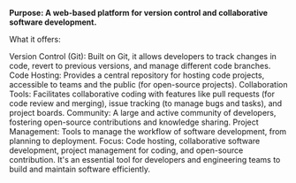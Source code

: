 **Purpose: A web-based platform for version control and collaborative software development.**

What it offers:

Version Control (Git): Built on Git, it allows developers to track changes in code, revert to previous versions, and manage different code branches.
Code Hosting: Provides a central repository for hosting code projects, accessible to teams and the public (for open-source projects).
Collaboration Tools: Facilitates collaborative coding with features like pull requests (for code review and merging), issue tracking (to manage bugs and tasks), and project boards.
Community: A large and active community of developers, fostering open-source contributions and knowledge sharing.
Project Management: Tools to manage the workflow of software development, from planning to deployment.
Focus: Code hosting, collaborative software development, project management for coding, and open-source contribution. It's an essential tool for developers and engineering teams to build and maintain software efficiently.
